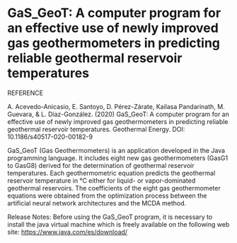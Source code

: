 # GaS_GeoT: A computer program for an effective use of newly improved gas geothermometers in predicting reliable geothermal reservoir temperatures

REFERENCE

A. Acevedo-Anicasio, E. Santoyo, D. Pérez-Zárate, Kailasa Pandarinath, M. Guevara, & L. Díaz-González. (2020) GaS_GeoT: A computer program for an effective use of newly improved gas geothermometers in predicting reliable geothermal reservoir temperatures. Geothermal Energy. DOI: 10.1186/s40517-020-00182-9

GaS_GeoT (Gas Geothermometers) is an application developed in the Java programming language. It includes eight new gas geothermometers (GasG1 to GasG8) derived for the determination of geothermal reservoir temperatures. Each geothermometric equation predicts the geothermal reservoir temperature in °C either for liquid- or vapor-dominated geothermal reservoirs. The coefficients of the eight gas geothermometer equations were obtained from the optimization process between the artificial neural network architectures and the MCDA method.

Release Notes:
Before using the GaS_GeoT program, it is necessary to install the java virtual machine which is freely available on the following web site: https://www.java.com/es/download/

